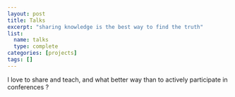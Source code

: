 ```yaml
---
layout: post
title: Talks
excerpt: "sharing knowledge is the best way to find the truth"
list:
  name: talks
  type: complete
categories: [projects]
tags: []
---
```

I love to share and teach, and what better way than to actively participate in conferences ?
